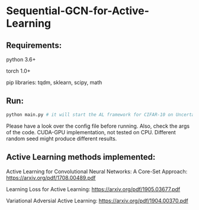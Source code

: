 # Sequential-GCN-for-Active-Learning
## Requirements:
python 3.6+

torch 1.0+

pip libraries: tqdm, sklearn, scipy, math

## Run:
```bash 
python main.py # it will start the AL framework for CIFAR-10 on UncertainGCN method over 5 stages of 1000 points
```
Please have a look over the config file before running. Also, check the args of the code.
CUDA-GPU implementation, not tested on CPU. Different random seed might produce different results.

## Active Learning methods implemented:
Active Learning for Convolutional Neural Networks: A Core-Set Approach: https://arxiv.org/pdf/1708.00489.pdf

Learning Loss for Active Learning: https://arxiv.org/pdf/1905.03677.pdf

Variational Adversial Active Learning: https://arxiv.org/pdf/1904.00370.pdf

